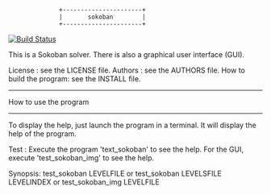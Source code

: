                   +----------------------+
                  |       sokoban        |
                  +----------------------+

[![Build Status](https://travis-ci.org/arnaud-ramey/sokoban.svg)](https://travis-ci.org/arnaud-ramey/sokoban)

This is a Sokoban solver.
There is also a graphical user interface (GUI).

License :                  see the LICENSE file.
Authors :                  see the AUTHORS file.
How to build the program:  see the INSTALL file.

________________________________________________________________________________

How to use the program
________________________________________________________________________________
To display the help, just launch the program in a terminal.
It will display the help of the program.

Test :
  Execute the program  'text_sokoban'  to see the help.
  For the GUI, execute 'test_sokoban_img' to see the help.

Synopsis:
          test_sokoban     LEVELFILE
or        test_sokoban     LEVELSFILE LEVELINDEX
or        test_sokoban_img LEVELFILE
